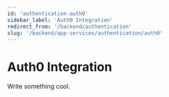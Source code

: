 ```yaml
---
id: 'authentication-auth0'
sidebar_label: 'Auth0 Integration'
redirect_from: '/backend/authentication'
slug: '/backend/app-services/authentication/auth0'
---
```

# Auth0 Integration

Write something cool.
